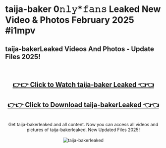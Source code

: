 # taija-baker 0𝚗𝚕𝚢*𝚏𝚊𝚗𝚜 Leaked New Video & Photos February 2025 #i1mpv

<h2>taija-bakerLeaked Videos And Photos - Update Files 2025!</h2>
<br>
<div align="center">
<h2><a href="https://mediaupload.pro?title=taija-baker&ref=11F" rel="nofollow">👉👉 Click to Watch taija-baker Leaked 👈👈</a></h2>
<h2><a href="https://mediaupload.pro?title=taija-baker&ref=11F" rel="nofollow">👉👉 Click to Download taija-bakerLeaked 👈👈</a></h2>
<br>
Get taija-bakerleaked and all content. Now you can access all videos and pictures of taija-bakerleaked. New Updated Files 2025!
<br>
<br>
<a href="https://mediaupload.pro?title=taija-baker&ref=11F" rel="nofollow" data-target="animated-image.originalLink"><img src="https://i.ibb.co/Gkj2r4b/banner.png" alt="taija-bakerleaked" style="max-width: 100%; display: inline-block;" data-target="animated-image.originalImage"></a>
</div>
<br>

